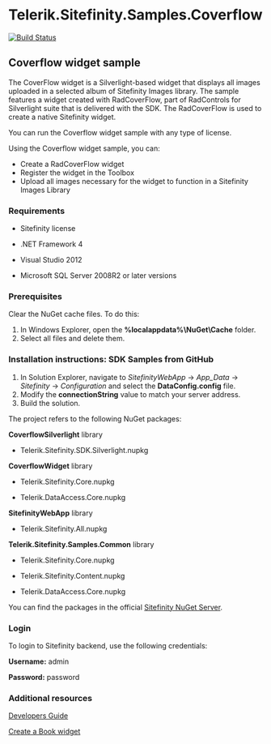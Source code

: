Telerik.Sitefinity.Samples.Coverflow
====================================

[![Build Status](http://sdk-jenkins-ci.cloudapp.net/buildStatus/icon?job=Telerik.Sitefinity.Samples.Coverflow.CI)](http://sdk-jenkins-ci.cloudapp.net/job/Telerik.Sitefinity.Samples.Coverflow.CI/)

## Coverflow widget sample

The CoverFlow widget is a Silverlight-based widget that displays all images uploaded in a selected album of Sitefinity Images library. The sample features a widget created with RadCoverFlow, part of RadControls for Silverlight suite that is delivered with the SDK. The RadCoverFlow is used to create a native Sitefinity widget. 

You can run the Coverflow widget sample with any type of license.

Using the Coverflow widget sample, you can:

* Create a RadCoverFlow widget 
* Register the widget in the Toolbox
* Upload all images necessary for the widget to function in a Sitefinity Images Library


### Requirements

* Sitefinity license

* .NET Framework 4

* Visual Studio 2012

* Microsoft SQL Server 2008R2 or later versions


### Prerequisites

Clear the NuGet cache files. To do this:

1. In Windows Explorer, open the **%localappdata%\NuGet\Cache** folder.
2. Select all files and delete them.

### Installation instructions: SDK Samples from GitHub


1. In Solution Explorer, navigate to _SitefinityWebApp_ -> *App_Data* -> _Sitefinity_ -> _Configuration_ and select the **DataConfig.config** file. 
2. Modify the **connectionString** value to match your server address.
3. Build the solution.


The project refers to the following NuGet packages:

**CoverflowSilverlight** library

*	Telerik.Sitefinity.SDK.Silverlight.nupkg

**CoverflowWidget** library

*	Telerik.Sitefinity.Core.nupkg

*	Telerik.DataAccess.Core.nupkg

**SitefinityWebApp** library

*	Telerik.Sitefinity.All.nupkg

**Telerik.Sitefinity.Samples.Common** library

*	Telerik.Sitefinity.Core.nupkg

*	Telerik.Sitefinity.Content.nupkg

*	Telerik.DataAccess.Core.nupkg

You can find the packages in the official [Sitefinity NuGet Server](http://nuget.sitefinity.com).


### Login

To login to Sitefinity backend, use the following credentials: 

**Username:** admin

**Password:** password


### Additional resources

[Developers Guide](http://www.sitefinity.com/documentation/documentationarticles/developers-guide)

[Create a Book widget](http://www.sitefinity.com/documentation/documentationarticles/developers-guide/how-to/how-to-create-a-book-widget)
